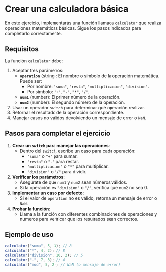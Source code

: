 # Crear una calculadora básica

En este ejercicio, implementarás una función llamada `calculator` que realiza operaciones matemáticas básicas. Sigue los pasos indicados para completarlo correctamente.

## Requisitos

La función `calculator` debe:

1. Aceptar tres parámetros:
   - **`operation`** (string): El nombre o símbolo de la operación matemática. Puede ser:
     - Por nombre: `"suma"`, `"resta"`, `"multiplicacion"`, `"division"`.
     - Por símbolo: `"+"`, `"-"`, `"*"`, `"/"`.
   - **`num1`** (number): El primer número de la operación.
   - **`num2`** (number): El segundo número de la operación.
2. Usar un operador `switch` para determinar qué operación realizar.
3. Retornar el resultado de la operación correspondiente.
4. Manejar casos no válidos devolviendo un mensaje de error o `NaN`.

## Pasos para completar el ejercicio

1. **Crear un `switch` para manejar las operaciones**:
   - Dentro del `switch`, escribe un caso para cada operación:
     - `"suma"` o `"+"` para sumar.
     - `"resta"` o `"-"` para restar.
     - `"multiplicacion"` o `"*"` para multiplicar.
     - `"division"` o `"/"` para dividir.
2. **Verificar los parámetros**:
   - Asegúrate de que `num1` y `num2` sean números válidos.
   - Si la operación es `"division"` o `"/"`, verifica que `num2` no sea 0.
3. **Implementar un caso por defecto**:
   - Si el valor de `operation` no es válido, retorna un mensaje de error o `NaN`.
4. **Probar la función**:
   - Llama a la función con diferentes combinaciones de operaciones y números para verificar que los resultados sean correctos.

## Ejemplo de uso

```javascript
calculator("suma", 5, 3); // 8
calculator("*", 4, 2); // 8
calculator("division", 10, 2); // 5
calculator("-", 7, 3); // 4
calculator("mod", 5, 2); // NaN (o mensaje de error)
```
